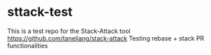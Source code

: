 # sttack-test

This is a test repo for the Stack-Attack tool https://github.com/taneliang/stack-attack
Testing rebase + stack PR functionalities
